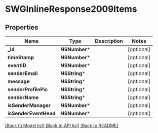 # SWGInlineResponse2009Items

## Properties
Name | Type | Description | Notes
------------ | ------------- | ------------- | -------------
**_id** | **NSNumber*** |  | [optional] 
**timeStamp** | **NSNumber*** |  | [optional] 
**eventID** | **NSNumber*** |  | [optional] 
**senderEmail** | **NSString*** |  | [optional] 
**message** | **NSString*** |  | [optional] 
**senderProfilePic** | **NSString*** |  | [optional] 
**senderName** | **NSString*** |  | [optional] 
**isSenderManager** | **NSNumber*** |  | [optional] 
**isSenderEventHead** | **NSNumber*** |  | [optional] 

[[Back to Model list]](../README.md#documentation-for-models) [[Back to API list]](../README.md#documentation-for-api-endpoints) [[Back to README]](../README.md)


